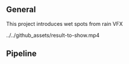 ## General

This project introduces wet spots from rain VFX

../../github_assets/result-to-show.mp4

## Pipeline